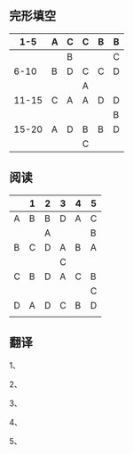 ## 完形填空

| 1-5   | A    | C    | C    | B    | B    |
| ----- | ---- | ---- | ---- | ---- | ---- |
|       |      | B    |      |      | C    |
| 6-10  | B    | D    | C    | C    | D    |
|       |      |      | A    |      |      |
| 11-15 | C    | A    | A    | D    | D    |
|       |      |      |      |      | B    |
| 15-20 | A    | D    | B    | B    | D    |
|       |      |      | C    |      |      |

## 阅读

|      | 1    | 2    | 3    | 4    | 5    |
| ---- | ---- | ---- | ---- | ---- | ---- |
| A    | B    | B    | D    | A    | C    |
|      |      | A    |      |      | B    |
| B    | C    | D    | A    | B    | A    |
|      |      |      | C    |      |      |
| C    | B    | D    | A    | C    | B    |
|      |      |      |      |      | C    |
| D    | A    | D    | C    | B    | D    |
|      |      |      |      |      |      |

## 翻译

1、

2、

3、

4、

5、